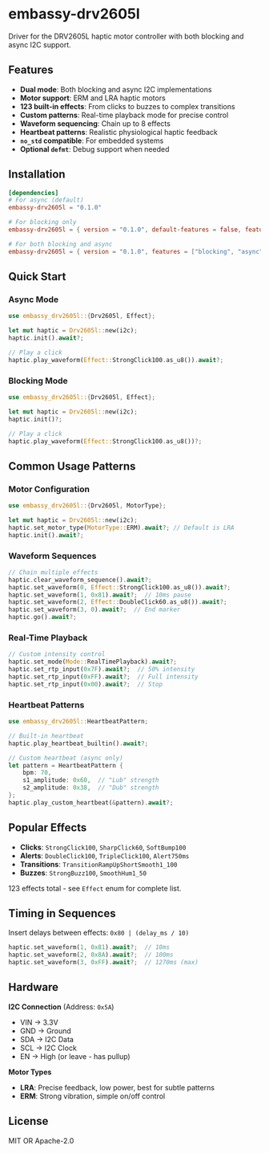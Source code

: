 # embassy-drv2605l

Driver for the DRV2605L haptic motor controller with both blocking and async I2C support.

## Features

- **Dual mode**: Both blocking and async I2C implementations
- **Motor support**: ERM and LRA haptic motors
- **123 built-in effects**: From clicks to buzzes to complex transitions
- **Custom patterns**: Real-time playback mode for precise control
- **Waveform sequencing**: Chain up to 8 effects
- **Heartbeat patterns**: Realistic physiological haptic feedback
- **`no_std` compatible**: For embedded systems
- **Optional `defmt`**: Debug support when needed

## Installation

```toml
[dependencies]
# For async (default)
embassy-drv2605l = "0.1.0"

# For blocking only
embassy-drv2605l = { version = "0.1.0", default-features = false, features = ["blocking"] }

# For both blocking and async
embassy-drv2605l = { version = "0.1.0", features = ["blocking", "async"] }
```

## Quick Start

### Async Mode

```rust
use embassy_drv2605l::{Drv2605l, Effect};

let mut haptic = Drv2605l::new(i2c);
haptic.init().await?;

// Play a click
haptic.play_waveform(Effect::StrongClick100.as_u8()).await?;
```

### Blocking Mode

```rust
use embassy_drv2605l::{Drv2605l, Effect};

let mut haptic = Drv2605l::new(i2c);
haptic.init()?;

// Play a click  
haptic.play_waveform(Effect::StrongClick100.as_u8())?;
```

## Common Usage Patterns

### Motor Configuration

```rust
use embassy_drv2605l::{Drv2605l, MotorType};

let mut haptic = Drv2605l::new(i2c);
haptic.set_motor_type(MotorType::ERM).await?; // Default is LRA
haptic.init().await?;
```

### Waveform Sequences

```rust
// Chain multiple effects
haptic.clear_waveform_sequence().await?;
haptic.set_waveform(0, Effect::StrongClick100.as_u8()).await?;
haptic.set_waveform(1, 0x81).await?;  // 10ms pause  
haptic.set_waveform(2, Effect::DoubleClick60.as_u8()).await?;
haptic.set_waveform(3, 0).await?;  // End marker
haptic.go().await?;
```

### Real-Time Playback

```rust
// Custom intensity control
haptic.set_mode(Mode::RealTimePlayback).await?;
haptic.set_rtp_input(0x7F).await?;  // 50% intensity
haptic.set_rtp_input(0xFF).await?;  // Full intensity
haptic.set_rtp_input(0x00).await?;  // Stop
```

### Heartbeat Patterns

```rust
use embassy_drv2605l::HeartbeatPattern;

// Built-in heartbeat
haptic.play_heartbeat_builtin().await?;

// Custom heartbeat (async only)
let pattern = HeartbeatPattern {
    bpm: 70,
    s1_amplitude: 0x60,  // "Lub" strength  
    s2_amplitude: 0x38,  // "Dub" strength
};
haptic.play_custom_heartbeat(&pattern).await?;
```

## Popular Effects

- **Clicks**: `StrongClick100`, `SharpClick60`, `SoftBump100`
- **Alerts**: `DoubleClick100`, `TripleClick100`, `Alert750ms`  
- **Transitions**: `TransitionRampUpShortSmooth1_100`
- **Buzzes**: `StrongBuzz100`, `SmoothHum1_50`

123 effects total - see `Effect` enum for complete list.

## Timing in Sequences

Insert delays between effects: `0x80 | (delay_ms / 10)`

```rust
haptic.set_waveform(1, 0x81).await?;  // 10ms
haptic.set_waveform(2, 0x8A).await?;  // 100ms  
haptic.set_waveform(3, 0xFF).await?;  // 1270ms (max)
```

## Hardware

**I2C Connection** (Address: `0x5A`)
- VIN → 3.3V
- GND → Ground  
- SDA → I2C Data
- SCL → I2C Clock
- EN → High (or leave - has pullup)

**Motor Types**
- **LRA**: Precise feedback, low power, best for subtle patterns
- **ERM**: Strong vibration, simple on/off control

## License

MIT OR Apache-2.0